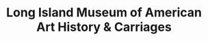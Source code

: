 ---
layout: repo
title: "Long Island Museum of American Art History & Carriages"
id: 22659
permalink: repos/22659/
---